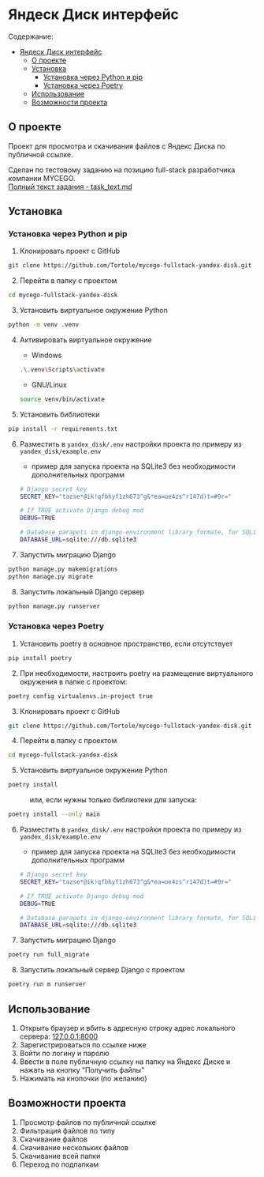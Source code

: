 # Яндеск Диск интерфейс

Содержание:

- [Яндеск Диск интерфейс](#яндеск-диск-интерфейс)
  - [О проекте](#о-проекте)
  - [Установка](#установка)
    - [Установка через Python и pip](#установка-через-python-и-pip)
    - [Установка через Poetry](#установка-через-poetry)
  - [Использование](#использование)
  - [Возможности проекта](#возможности-проекта)

## О проекте

Проект для просмотра и скачивания файлов с Яндекс Диска по публичной ссылке.

Сделан по тестовому заданию на позицию full-stack разработчика компании MYCEGO.<br>
[Полный текст задания - task_text.md](task_text.md)

## Установка

### Установка через Python и pip

1. Клонировать проект с GitHub

```bash
git clone https://github.com/Tortole/mycego-fullstack-yandex-disk.git
```

2. Перейти в папку с проектом

```bash
cd mycego-fullstack-yandex-disk
```

3. Установить виртуальное окружение Python

```bash
python -m venv .venv
```

4. Активировать виртуальное окружение

    - Windows

    ```bash
    .\.venv\Scripts\activate
    ```

    - GNU/Linux

    ```bash
    source venv/bin/activate
    ```

5. Установить библиотеки

```bash
pip install -r requirements.txt
```

6. Разместить в `yandex_disk/.env` настройки проекта по примеру из `yandex_disk/example.env`

    - пример для запуска проекта на SQLite3 без необходимости дополнительных программ

    ```bash
    # Django secret key
    SECRET_KEY="tazse*@ik!qfbhyf1zh673^g&*ea=oe4zs^r147d)t=#9r="

    # If TRUE activate Django debug mod
    DEBUG=TRUE

    # Database parapets in django-environment library formate, for SQLite3
    DATABASE_URL=sqlite:///db.sqlite3
    ```

7. Запустить миграцию Django

```bash
python manage.py makemigrations
python manage.py migrate
```

8. Запустить локальный Django сервер

```bash
python manage.py runserver
```

### Установка через Poetry

1. Установить poetry в основное пространство, если отсутствует

```bash
pip install poetry
```

2. При необходимости, настроить poetry на размещение виртуального окружения в папке с проектом:

```bash
poetry config virtualenvs.in-project true
```

3. Клонировать проект с GitHub

```bash
git clone https://github.com/Tortole/mycego-fullstack-yandex-disk.git
```

4. Перейти в папку с проектом

```bash
cd mycego-fullstack-yandex-disk
```

5. Установить виртуальное окружение Python

```bash
poetry install
```

&ensp; &ensp; &ensp; &ensp; или, если нужны только библиотеки для запуска:

```bash
poetry install --only main
```

6. Разместить в `yandex_disk/.env` настройки проекта по примеру из `yandex_disk/example.env`

    - пример для запуска проекта на SQLite3 без необходимости дополнительных программ

    ```bash
    # Django secret key
    SECRET_KEY="tazse*@ik!qfbhyf1zh673^g&*ea=oe4zs^r147d)t=#9r="

    # If TRUE activate Django debug mod
    DEBUG=TRUE

    # Database parapets in django-environment library formate, for SQLite3
    DATABASE_URL=sqlite:///db.sqlite3
    ```

7. Запустить миграцию Django

```bash
poetry run full_migrate
```

8. Запустить локальный сервер Django с проектом

```bash
poetry run m runserver
```

## Использование

1. Открыть браузер и вбить в адресную строку адрес локального сервера: [127.0.0.1:8000](http://127.0.0.1:8000/)
2. Зарегистрироваться по ссылке ниже
3. Войти по логину и паролю
4. Ввести в поле публичную ссылку на папку на Яндекс Диске и нажать на кнопку "Получить файлы"
5. Нажимать на кнопочки (по желанию)

## Возможности проекта

1. Просмотр файлов по публичной ссылке
2. Фильтрация файлов по типу
3. Скачивание файлов
4. Скачивание нескольких файлов
5. Скачивание всей папки
6. Переход по подпапкам
